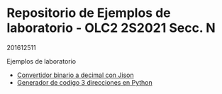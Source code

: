 # Repositorio de Ejemplos de laboratorio - OLC2 2S2021 Secc. N
201612511 

Ejemplos de laboratorio
* [Convertidor binario a decimal con Jison](./Ejemplo1Jison/)
* [Generador de codigo 3 direcciones en Python](./EjemploPython/)